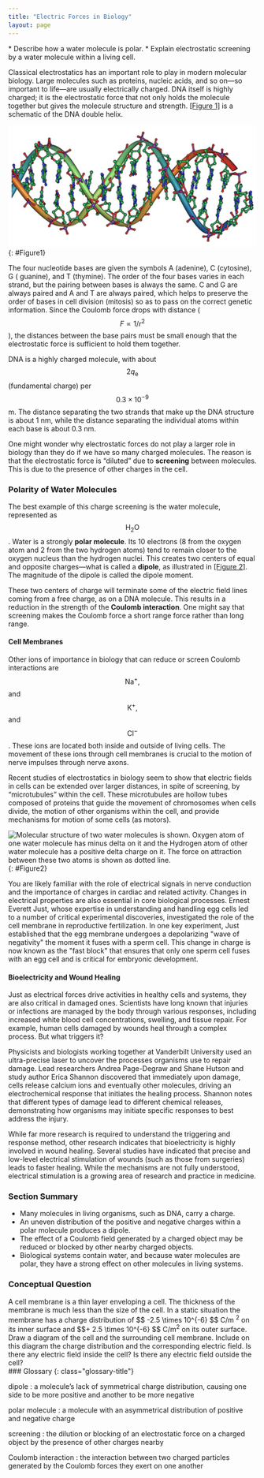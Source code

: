 ```yaml
---
title: "Electric Forces in Biology"
layout: page
---
```


<div class="abstract" markdown="1">
* Describe how a water molecule is polar.
* Explain electrostatic screening by a water molecule within a living cell.
</div>

Classical electrostatics has an important role to play in modern molecular
biology. Large molecules such as proteins, nucleic acids, and so on—so important
to life—are usually electrically charged. DNA itself is highly charged; it is
the electrostatic force that not only holds the molecule together but gives the
molecule structure and strength. [[Figure 1]](#Figure1) is a schematic of the
DNA double helix.

![A double-helical D N A structure is shown in the figure.](../resources/Figure_18_06_02a.jpg "DNA is a highly charged molecule. The DNA double helix shows the two coiled strands each containing a row of nitrogenous bases, which &#x201C;code&#x201D; the genetic information needed by a living organism. The strands are connected by bonds between pairs of bases. While pairing combinations between certain bases are fixed (C-G and A-T), the sequence of nucleotides in the strand varies. (credit: Jerome Walker)")
{: #Figure1}

The four nucleotide bases are given the symbols A (adenine), C (cytosine), G (
guanine), and T (thymine). The order of the four bases varies in each strand,
but the pairing between bases is always the same. C and G are always paired and
A and T are always paired, which helps to preserve the order of bases in cell
division (mitosis) so as to pass on the correct genetic information. Since the
Coulomb force drops with distance ( $$F\propto 1/{r}^{2} $$ ), the distances
between the base pairs must be small enough that the electrostatic force is
sufficient to hold them together.

DNA is a highly charged molecule, with about $$2{q}_{\text{e}} $$  (fundamental
charge) per $$ 0.3 \times 10^{-9} $$ m. The distance separating the two strands
that make up the DNA structure is about 1 nm, while the distance separating the
individual atoms within each base is about 0.3 nm.

One might wonder why electrostatic forces do not play a larger role in biology
than they do if we have so many charged molecules. The reason is that the
electrostatic force is “diluted” due to **screening** between molecules. This is
due to the presence of other charges in the cell.

### Polarity of Water Molecules

The best example of this charge screening is the water molecule, represented as
$${\text{H}}_{2}\text{O} $$ . Water is a strongly **polar molecule**. Its 10
electrons (8 from the oxygen atom and 2 from the two hydrogen atoms) tend to
remain closer to the oxygen nucleus than the hydrogen nuclei. This creates two
centers of equal and opposite charges—what is called a **dipole**, as
illustrated in [[Figure 2]](#Figure2). The magnitude of the dipole is called the
dipole moment.

These two centers of charge will terminate some of the electric field lines
coming from a free charge, as on a DNA molecule. This results in a reduction in
the strength of the **Coulomb interaction**. One might say that screening makes
the Coulomb force a short range force rather than long range.

#### Cell Membranes

Other ions of importance in biology that can reduce or screen Coulomb
interactions are $${\text{Na}}^{+}\text{,} $$ and $${\text{K}}^{+}\text{,} $$
and $${\text{Cl}}^{-} $$ . These ions are located both inside and outside of
living cells. The movement of these ions through cell membranes is crucial to
the motion of nerve impulses through nerve axons.

Recent studies of electrostatics in biology seem to show that electric fields in
cells can be extended over larger distances, in spite of screening, by
“microtubules” within the cell. These microtubules are hollow tubes composed of
proteins that guide the movement of chromosomes when cells divide, the motion of
other organisms within the cell, and provide mechanisms for motion of some
cells (as motors).

![Molecular structure of two water molecules is shown. Oxygen atom of one water molecule has minus delta on it and the Hydrogen atom of other water molecule has a positive delta charge on it. The force on attraction between these two atoms is shown as dotted line.](../resources/Figure_18_06_03a.jpg "This schematic shows water ( \( \text{H}_2 \text{O} \) ) as a polar molecule. Unequal sharing of electrons between the oxygen ( \( \text{O} \) ) and hydrogen ( \( \text{H} \) ) atoms leads to a net separation of positive and negative charge&#x2014;forming a dipole. The symbols \( \delta^{-} \) and \( \delta^{+} \) indicate that the oxygen side of the \( \text{H}_2 \text{O} \) molecule tends to be more negative, while the hydrogen ends tend to be more positive. This leads to an attraction of opposite charges between molecules.")
{: #Figure2}

You are likely familiar with the role of electrical signals in nerve conduction and the importance of charges in cardiac and related activity. Changes in electrical properties are also essential in core biological processes. Ernest Everett Just, whose expertise in understanding and handling egg cells led to a number of critical experimental discoveries, investigated the role of the cell membrane in reproductive fertilization. In one key experiment, Just established that the egg membrane undergoes a depolarizing "wave of negativity" the moment it fuses with a sperm cell. This change in charge is now known as the "fast block" that ensures that only one sperm cell fuses with an egg cell and is critical for embryonic development.

#### Bioelectricity and Wound Healing

Just as electrical forces drive activities in healthy cells and systems, they are also critical in damaged ones. Scientists have long known that injuries or infections are managed by the body through various responses, including increased white blood cell concentrations, swelling, and tissue repair. For example, human cells damaged by wounds heal through a complex process. But what triggers it?

Physicists and biologists working together at Vanderbilt University used an ultra-precise laser to uncover the processes organisms use to repair damage. Lead researchers Andrea Page-Degraw and Shane Hutson and study author Erica Shannon discovered that immediately upon damage, cells release calcium ions and eventually other molecules, driving an electrochemical response that initiates the healing process. Shannon notes that different types of damage lead to different chemical releases, demonstrating how organisms may initiate specific responses to best address the injury.

While far more research is required to understand the triggering and response method, other research indicates that bioelectricity is highly involved in wound healing. Several studies have indicated that precise and low-level electrical stimulation of wounds (such as those from surgeries) leads to faster healing. While the mechanisms are not fully understood, electrical stimulation is a growing area of research and practice in medicine.

### Section Summary

* Many molecules in living organisms, such as DNA, carry a charge.
* An uneven distribution of the positive and negative charges within a polar
  molecule produces a dipole.
* The effect of a Coulomb field generated by a charged object may be reduced or
  blocked by other nearby charged objects.
* Biological systems contain water, and because water molecules are polar, they
  have a strong effect on other molecules in living systems.

### Conceptual Question

<div class="exercise" data-element-type="conceptual-questions">
<div class="problem" markdown="1">
A cell membrane is a thin layer enveloping a cell. The thickness of the membrane is much less than the size of the cell. In a static situation the membrane has a charge distribution of  $$ -2.5 \times 10^{-6}  $$
C/m <sup>2</sup> on its inner surface and  $$+ 2.5 \times 10^{-6}  $$
 C/m<sup>2</sup> on its outer surface. Draw a diagram of the cell and the surrounding cell membrane. Include on this diagram the charge distribution and the corresponding electric field. Is there any electric field inside the cell? Is there any electric field outside the cell?

</div>
</div>

<div class="glossary" markdown="1">
### Glossary
{: class="glossary-title"}

dipole
: a molecule’s lack of symmetrical charge distribution, causing one side to be
more positive and another to be more negative

polar molecule
: a molecule with an asymmetrical distribution of positive and negative charge

screening
: the dilution or blocking of an electrostatic force on a charged object by the
presence of other charges nearby

Coulomb interaction
: the interaction between two charged particles generated by the Coulomb forces
they exert on one another

</div>
